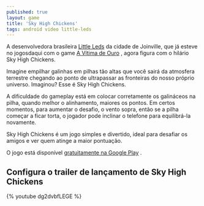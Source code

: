 ```yaml
---
published: true
layout: game
title: 'Sky High Chickens'
tags: android video little-leds
---
```

A desenvolvedora brasileira <a href="http://littleleds.com" target="_blank">Little Leds</a>
 da cidade de Joinville, que já esteve no jogosdaqui com o game <a href="{{ site.baseurl }}/2015/03/23/a-vitima-de-ouro/">A Vítima de Ouro</a>
, agora figura com o hilário Sky High Chickens.

Imagine empilhar galinhas em pilhas tão altas que você sairá da atmosfera terrestre chegando ao ponto de ultrapassar as fronteiras do nosso próprio universo. Imaginou? Esse é Sky High Chickens.




A dificuldade do gameplay está em colocar corretamente os galináceos na pilha, quando melhor o alinhamento, maiores os pontos. Em certos momentos, para aumentar o desafio, o vento sopra, então se a pilha começar a ficar torta, o jogador pode inclinar o telefone para equilibrá-la novamente.

Sky High Chickens é um jogo simples e divertido, ideal para desafiar os amigos e ver quem atinge a maior pontuação.

O jogo está disponível <a href="https://play.google.com/store/apps/details?id=com.LittleLeds.SkyHighChickens" target="_blank">gratuitamente na Google Play</a>
.

## Configura o trailer de lançamento de Sky High Chickens
{% youtube dg2dvbfLEGE %}